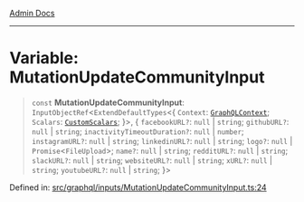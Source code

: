 [Admin Docs](/)

***

# Variable: MutationUpdateCommunityInput

> `const` **MutationUpdateCommunityInput**: `InputObjectRef`\<`ExtendDefaultTypes`\<\{ `Context`: [`GraphQLContext`](../../../context/type-aliases/GraphQLContext.md); `Scalars`: [`CustomScalars`](../../../scalars/type-aliases/CustomScalars.md); \}\>, \{ `facebookURL?`: `null` \| `string`; `githubURL?`: `null` \| `string`; `inactivityTimeoutDuration?`: `null` \| `number`; `instagramURL?`: `null` \| `string`; `linkedinURL?`: `null` \| `string`; `logo?`: `null` \| `Promise`\<`FileUpload`\>; `name?`: `null` \| `string`; `redditURL?`: `null` \| `string`; `slackURL?`: `null` \| `string`; `websiteURL?`: `null` \| `string`; `xURL?`: `null` \| `string`; `youtubeURL?`: `null` \| `string`; \}\>

Defined in: [src/graphql/inputs/MutationUpdateCommunityInput.ts:24](https://github.com/Sourya07/talawa-api/blob/aac5f782223414da32542752c1be099f0b872196/src/graphql/inputs/MutationUpdateCommunityInput.ts#L24)
